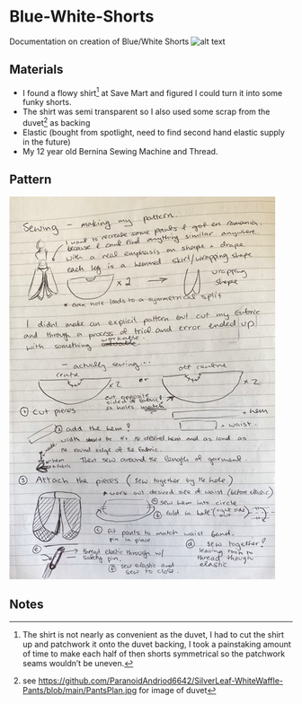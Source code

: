 # Blue-White-Shorts
Documentation on creation of Blue/White Shorts
![alt text](https://github.com/ParanoidAndriod6642/Blue-White-Shorts/blob/main/shortsB-W.png "Pants Material, pants")
## Materials
- I found a flowy shirt[^1] at Save Mart and figured I could turn it into some funky shorts.
- The shirt was semi transparent so I also used some scrap from the duvet[^2] as backing
- Elastic (bought from spotlight, need to find second hand elastic supply in the future)
- My 12 year old Bernina Sewing Machine and Thread.
## Pattern
![alt text](https://github.com/ParanoidAndriod6642/SilverLeaf-WhiteWaffle-Pants/blob/main/PantsPlan.jpg "Pants Plan")
## Notes
[^1]: The shirt is not nearly as convenient as the duvet, I had to cut the shirt up and patchwork it onto the duvet backing, I took a painstaking amount of time to make each half of then shorts symmetrical so the patchwork seams wouldn’t be uneven.
[^2]: see https://github.com/ParanoidAndriod6642/SilverLeaf-WhiteWaffle-Pants/blob/main/PantsPlan.jpg for image of duvet
